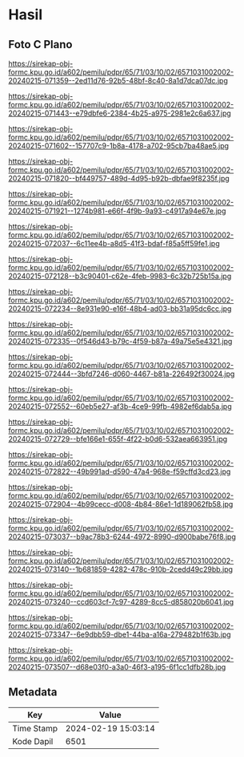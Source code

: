 # Hasil

## Foto C Plano

https://sirekap-obj-formc.kpu.go.id/a602/pemilu/pdpr/65/71/03/10/02/6571031002002-20240215-071359--2ed11d76-92b5-48bf-8c40-8a1d7dca07dc.jpg

https://sirekap-obj-formc.kpu.go.id/a602/pemilu/pdpr/65/71/03/10/02/6571031002002-20240215-071443--e79dbfe6-2384-4b25-a975-2981e2c6a637.jpg

https://sirekap-obj-formc.kpu.go.id/a602/pemilu/pdpr/65/71/03/10/02/6571031002002-20240215-071602--157707c9-1b8a-4178-a702-95cb7ba48ae5.jpg

https://sirekap-obj-formc.kpu.go.id/a602/pemilu/pdpr/65/71/03/10/02/6571031002002-20240215-071820--bf449757-489d-4d95-b92b-dbfae9f8235f.jpg

https://sirekap-obj-formc.kpu.go.id/a602/pemilu/pdpr/65/71/03/10/02/6571031002002-20240215-071921--1274b981-e66f-4f9b-9a93-c4917a94e67e.jpg

https://sirekap-obj-formc.kpu.go.id/a602/pemilu/pdpr/65/71/03/10/02/6571031002002-20240215-072037--6c11ee4b-a8d5-41f3-bdaf-f85a5ff59fe1.jpg

https://sirekap-obj-formc.kpu.go.id/a602/pemilu/pdpr/65/71/03/10/02/6571031002002-20240215-072128--b3c90401-c62e-4feb-9983-6c32b725b15a.jpg

https://sirekap-obj-formc.kpu.go.id/a602/pemilu/pdpr/65/71/03/10/02/6571031002002-20240215-072234--8e931e90-e16f-48b4-ad03-bb31a95dc6cc.jpg

https://sirekap-obj-formc.kpu.go.id/a602/pemilu/pdpr/65/71/03/10/02/6571031002002-20240215-072335--0f546d43-b79c-4f59-b87a-49a75e5e4321.jpg

https://sirekap-obj-formc.kpu.go.id/a602/pemilu/pdpr/65/71/03/10/02/6571031002002-20240215-072444--3bfd7246-d060-4467-b81a-226492f30024.jpg

https://sirekap-obj-formc.kpu.go.id/a602/pemilu/pdpr/65/71/03/10/02/6571031002002-20240215-072552--60eb5e27-af3b-4ce9-99fb-4982ef6dab5a.jpg

https://sirekap-obj-formc.kpu.go.id/a602/pemilu/pdpr/65/71/03/10/02/6571031002002-20240215-072729--bfe166e1-655f-4f22-b0d6-532aea663951.jpg

https://sirekap-obj-formc.kpu.go.id/a602/pemilu/pdpr/65/71/03/10/02/6571031002002-20240215-072822--49b991ad-d590-47a4-968e-f59cffd3cd23.jpg

https://sirekap-obj-formc.kpu.go.id/a602/pemilu/pdpr/65/71/03/10/02/6571031002002-20240215-072904--4b99cecc-d008-4b84-86e1-1d189062fb58.jpg

https://sirekap-obj-formc.kpu.go.id/a602/pemilu/pdpr/65/71/03/10/02/6571031002002-20240215-073037--b9ac78b3-6244-4972-8990-d900babe76f8.jpg

https://sirekap-obj-formc.kpu.go.id/a602/pemilu/pdpr/65/71/03/10/02/6571031002002-20240215-073140--1b681859-4282-478c-910b-2cedd49c29bb.jpg

https://sirekap-obj-formc.kpu.go.id/a602/pemilu/pdpr/65/71/03/10/02/6571031002002-20240215-073240--ccd603cf-7c97-4289-8cc5-d858020b6041.jpg

https://sirekap-obj-formc.kpu.go.id/a602/pemilu/pdpr/65/71/03/10/02/6571031002002-20240215-073347--6e9dbb59-dbe1-44ba-a16a-279482b1f63b.jpg

https://sirekap-obj-formc.kpu.go.id/a602/pemilu/pdpr/65/71/03/10/02/6571031002002-20240215-073507--d68e03f0-a3a0-46f3-a195-6f1cc1dfb28b.jpg


## Metadata

| Key        | Value               |
| ---------- | ------------------- |
| Time Stamp | 2024-02-19 15:03:14 |
| Kode Dapil | 6501                |



